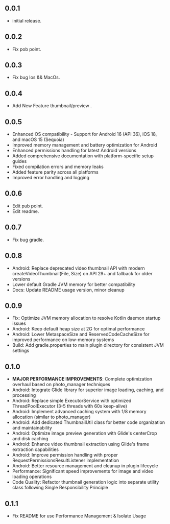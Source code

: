 ## 0.0.1

*  initial release.

## 0.0.2

*  Fix pob point.

## 0.0.3

*  Fix bug Ios && MacOs.

## 0.0.4

* Add New Feature thumbnail/preview .


## 0.0.5

* Enhanced OS compatibility - Support for Android 16 (API 36), iOS 18, and macOS 15 (Sequoia)
* Improved memory management and battery optimization for Android
* Enhanced permissions handling for latest Android versions
* Added comprehensive documentation with platform-specific setup guides
* Fixed compilation errors and memory leaks
* Added feature parity across all platforms
* Improved error handling and logging 

## 0.0.6
*  Edit pub point.
*  Edit readme.

## 0.0.7
*  Fix bug gradle.

## 0.0.8
*  Android: Replace deprecated video thumbnail API with modern createVideoThumbnail(File, Size) on API 29+ and fallback for older versions
*  Lower default Gradle JVM memory for better compatibility
*  Docs: Update README usage version, minor cleanup

## 0.0.9
*  Fix: Optimize JVM memory allocation to resolve Kotlin daemon startup issues
*  Android: Keep default heap size at 2G for optimal performance
*  Android: Lower MetaspaceSize and ReservedCodeCacheSize for improved performance on low-memory systems
*  Build: Add gradle.properties to main plugin directory for consistent JVM settings

## 0.1.0
*  **MAJOR PERFORMANCE IMPROVEMENTS**: Complete optimization overhaul based on photo_manager techniques
*  Android: Integrate Glide library for superior image loading, caching, and processing
*  Android: Replace simple ExecutorService with optimized ThreadPoolExecutor (3-5 threads with 60s keep-alive)
*  Android: Implement advanced caching system with 1/8 memory allocation (similar to photo_manager)
*  Android: Add dedicated ThumbnailUtil class for better code organization and maintainability
*  Android: Optimize image preview generation with Glide's centerCrop and disk caching
*  Android: Enhance video thumbnail extraction using Glide's frame extraction capabilities
*  Android: Improve permission handling with proper RequestPermissionsResultListener implementation
*  Android: Better resource management and cleanup in plugin lifecycle
*  Performance: Significant speed improvements for image and video loading operations
*  Code Quality: Refactor thumbnail generation logic into separate utility class following Single Responsibility Principle


## 0.1.1

* Fix README for use Performance Management & Isolate Usage